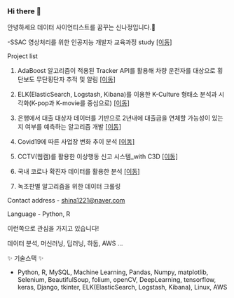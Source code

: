 ### Hi there 👋

안녕하세요 데이터 사이언티스트를 꿈꾸는 신나정입니다.🌱 

-SSAC 영상처리를 위한 인공지능 개발자 교육과정 study [[이동]](https://github.com/shina1221/SSAC_2021/tree/main/class_study)

Project list  
1. AdaBoost 알고리즘이 적용된 Tracker API를 활용해 차량 운전자를 대상으로 횡단보도 무단횡단자 추적 및 알림 [[이동]](https://github.com/shina1221/SSAC_2021/tree/main/mini_project/%EB%AF%B8%EB%8B%88%ED%94%84%EB%A1%9C%EC%A0%9D%ED%8A%B83.%EC%B0%A8%EB%9F%89%20%EC%9A%B4%EC%A0%84%EC%9E%90%EB%A5%BC%20%EC%9C%84%ED%95%9C%20%ED%9A%A1%EB%8B%A8%EB%B3%B4%EB%8F%84%20%EB%AC%B4%EB%8B%A8%ED%9A%A1%EB%8B%A8%EC%9E%90%20%EC%B6%94%EC%A0%81%20%EC%95%8C%EA%B3%A0%EB%A6%AC%EC%A6%98)
2. ELK(ElasticSearch, Logstash, Kibana)를 이용한 K-Culture 형태소 분석과 시각화(K-pop과 K-movie를 중심으로) [[이동]](https://github.com/shina1221/SSAC_2021/tree/main/mini_project/%EB%AF%B8%EB%8B%88%ED%94%84%EB%A1%9C%EC%A0%9D%ED%8A%B84.K_culture%20%ED%8A%B8%EC%9C%84%ED%84%B0%20%EA%B2%80%EC%83%89%20%EC%8B%9C%EA%B0%81%ED%99%94)
3. 은행에서 대출 대상자 데이터를 기반으로 2년내에 대출금을 연체할 가능성이 있는지 여부를 예측하는 알고리즘 개발 [[이동]](https://github.com/shina1221/SSAC_2021/tree/main/mini_project/%EB%AF%B8%EB%8B%88%ED%94%84%EB%A1%9C%EC%A0%9D%ED%8A%B85)
4. Covid19에 따른 사업장 변화 추이 분석 [[이동]](https://github.com/shina1221/SSAC_2021/tree/main/mini_project/%EB%AF%B8%EB%8B%88%ED%94%84%EB%A1%9C%EC%A0%9D%ED%8A%B82.%EC%BD%94%EB%A1%9C%EB%82%98%20%EC%9D%B4%EC%A0%84%EA%B3%BC%20%EC%9D%B4%ED%9B%84%EC%97%90%20%EB%94%B0%EB%A5%B8%20%EC%82%AC%EC%97%85%EC%9E%A5%20%EC%B6%94%EC%9D%B4%EB%B6%84%EC%84%9D/%5B%EC%97%94%EC%BD%94%EC%95%84%5D%EB%AF%B8%EB%8B%88%ED%94%84%EB%A1%9C%EC%A0%9D%ED%8A%B802_2%ED%8C%80_%EC%8B%A0%EB%82%98%EC%A0%95_%EA%B9%80%ED%9D%AC%EC%88%98_%EA%B3%A0%ED%98%95%EC%84%9D)
5. CCTV(웹캠)를 활용한 이상행동 신고 시스템_with C3D [[이동]](https://github.com/shina1221/SSAC_2021/tree/main/mini_project/%EB%AF%B8%EB%8B%88%ED%94%84%EB%A1%9C%EC%A0%9D%ED%8A%B86.CCTV%EB%A5%BC%20%ED%99%9C%EC%9A%A9%ED%95%9C%20%EC%9D%B4%EC%83%81%ED%96%89%EB%8F%99%20%EC%8B%A0%EA%B3%A0%20%EC%8B%9C%EC%8A%A4%ED%85%9C)

6. 국내 코로나 확진자 데이터를 활용한 분석 [[이동]](https://github.com/shina1221/SSAC_2021/tree/main/mini_project/%EB%AF%B8%EB%8B%88%ED%94%84%EB%A1%9C%EC%A0%9D%ED%8A%B81.%EC%BD%94%EB%A1%9C%EB%82%98%20%EC%8B%9C%EA%B0%81%ED%99%94)
7. 녹조판별 알고리즘을 위한 데이터 크롤링 


Contact address - shina1221@naver.com


Language - Python, R

이런쪽으로 관심을 가지고 있습니다!

데이터 분석, 머신러닝, 딥러닝, 하둡, AWS ...

✨ 기술스택 ✨

- Python, R, MySQL, Machine Learning, Pandas, Numpy, matplotlib, Selenium, BeautifulSoup, folium, openCV, DeepLearning, tensorflow, keras, Django, tkinter, ELK(ElasticSearch, Logstash, Kibana), Linux, AWS   

<!--
**shina1221/shina1221** is a ✨ _special_ ✨ repository because its `README.md` (this file) appears on your GitHub profile.



Here are some ideas to get you started:

- 🔭 I’m currently working on ...
- 🌱 I’m currently learning ...
- 👯 I’m looking to collaborate on ...
- 🤔 I’m looking for help with ...
- 💬 Ask me about ...
- 📫 How to reach me: ...
- 😄 Pronouns: ...
- ⚡ Fun fact: ...
-->
